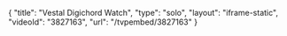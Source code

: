 {
    "title": "Vestal Digichord Watch",
    "type": "solo",
    "layout": "iframe-static",
    "videoId": "3827163",
    "url": "\/tvpembed\/3827163"
}